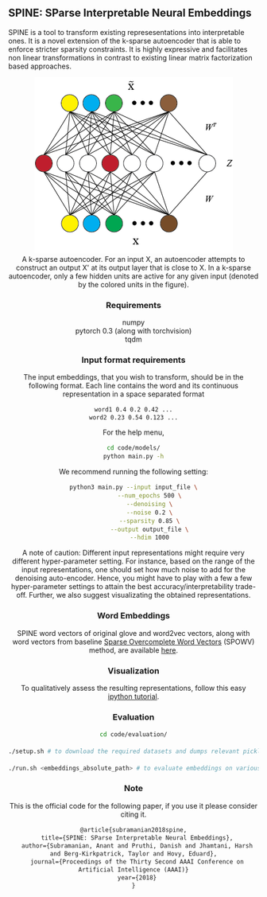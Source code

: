 ## SPINE: SParse Interpretable Neural Embeddings

SPINE is a tool to transform existing represesentations into interpretable ones. It is a novel extension of the k-sparse autoencoder that is able to enforce stricter sparsity constraints. It is highly expressive and facilitates non linear transformations in contrast to existing linear matrix factorization based approaches. 


<center><img src="images/autoencoder.png"</center>
<center>A k-sparse autoencoder. For an input X, an autoencoder attempts to construct an output X' at its output layer that is close to X. In a k-sparse autoencoder, only a few hidden units are active for any given input (denoted by the colored units in the figure).</center>


### Requirements

numpy <br>
pytorch 0.3 (along with torchvision) <br>
tqdm

### Input format requirements

The input embeddings, that you wish to transform, should be in the following format. Each line contains the word and its continuous representation in a space separated format

```
word1 0.4 0.2 0.42 ...
word2 0.23 0.54 0.123 ...
```



For the help menu, 

```bash
cd code/models/
python main.py -h
```

We recommend running the following setting:

```bash
python3 main.py --input input_file \
		 --num_epochs 500 \
		 --denoising \
		 --noise 0.2 \
		 --sparsity 0.85 \
		 --output output_file \
		 --hdim 1000
```

A note of caution: Different input representations might require very different hyper-parameter setting. For instance, based on the range of the input representations, one should set how much noise to add for the denoising auto-encoder. Hence, you might have to play with a few a few hyper-parameter settings to attain the best accuracy/interpretability trade-off. Further, we also suggest visualizating the obtained representations.

### Word Embeddings

SPINE word vectors of original glove and word2vec vectors, along with word vectors from baseline [Sparse Overcomplete Word Vectors](https://arxiv.org/abs/1506.02004) (SPOWV) method, are available [here](https://drive.google.com/drive/folders/1ksVcWDADmnp0Cl5kezjHqTg3Jnh8q031?usp=sharing).

### Visualization

To qualitatively assess the resulting representations, follow this easy [ipython tutorial](code/evaluation/visualization/visualization_tutorial.ipynb).

### Evaluation
```bash
cd code/evaluation/

./setup.sh # to download the required datasets and dumps relevant pickle files

./run.sh <embeddings_absolute_path> # to evaluate embeddings on various extrinsic and intrinsic tasks

```


### Note

This is the official code for the following paper, if you use it please consider citing it.

```
@article{subramanian2018spine,
  title={SPINE: SParse Interpretable Neural Embeddings},
  author={Subramanian, Anant and Pruthi, Danish and Jhamtani, Harsh and Berg-Kirkpatrick, Taylor and Hovy, Eduard},
  journal={Proceedings of the Thirty Second AAAI Conference on Artificial Intelligence (AAAI)}
  year={2018}
}
```


